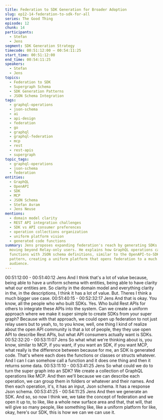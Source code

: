 ```yaml
---
title: Federation to SDK Generation for Broader Adoption
slug: ep12-14-federation-to-sdk-for-all
series: The Good Thing
episode: 12
chunk: 14
participants:
  - Stefan
  - Jens
segment: SDK Generation Strategy
timecode: 00:51:12:00 – 00:54:11:25
start_time: 00:51:12:00
end_time: 00:54:11:25
speakers:
  - Stefan
  - Jens
topics:
  - Federation to SDK
  - Supergraph Schema
  - SDK Generation Patterns
  - JSON Schema Integration
tags:
  - graphql-operations
  - json-schema
  - ai
  - api-design
  - federation
  - go
  - graphql
  - graphql-federation
  - mcp
  - rest
  - rest-apis
  - supergraph
topic_tags:
  - graphql-operations
  - json-schema
  - federation
entities:
  - GraphQL
  - OpenAPI
  - SDK
  - MCP
  - JSON Schema
  - Stefan Avram
  - Jens Neuse
mentions:
  - domain model clarity
  - REST API integration challenges
  - SDK vs API consumer preferences
  - operation collections organization
  - uniform platform vision
  - generated code functions
summary: Jens proposes expanding federation's reach by generating SDKs from supergraphs,
  moving beyond Relay-only users. He explains how GraphQL operations can become SDK
  functions with JSON schema definitions, similar to the OpenAPI-to-SDK generation
  pattern, creating a uniform platform that opens federation to a much broader developer
  audience.
---
```


00:51:12:00 - 00:51:40:12
Jens
And I think that's a lot of value because, being able to have a uniform schema with entities,
being able to have clarity what our entities are. So clarity in the domain model and everything
clarity in the, in the descriptions, I think it has a lot of value. But. Theres I think a much bigger
use case.
00:51:40:15 - 00:52:32:17
Jens
And that is okay. You know, all the people who who built SDKs. Yes. Who build Rest APIs for
others to integrate these APIs into the system. Can we create a uniform approach where we
make it super simple to create SDKs from your super graph? Because with that approach, we
could open up federation to not just relay users but to yeah, to, to you know, well, one thing I
kind of realize about the open API community is that a lot of people, they they use open API to
describe Rest APIs, but what API consumers actually want is SDKs.
00:52:32:20 - 00:53:11:07
Jens
So what what we're thinking about is, you know, similar to MCP, if you want, if you want an SDK,
if you want MCP, what really is the difference between because for me, an SDK is generated
code. That's where each does the functions or classes or structs whatever. And I can I can
somehow call a function and it does one thing and then it returns some data.
00:53:11:10 - 00:53:41:25
Jens
So what could we do to turn the super graph into an SDK? We create a collection of GraphQL
operations like MCP. And then we'll because we can describe each operation, we can group
them in folders or whatever and their names. And then each operation, it's, it has an input, Json
schema. It has a response Json schema.
00:53:41:25 - 00:54:11:25
Jens
And then we generate an SDK. And so, so now I think we, we take the concept of federation
and we open it up to, to like, like a whole new surface area and that, that will, that will give so
many people, like something like, like a uniform platform for like, okay, here's our SDK, this is
how we can we can use it.